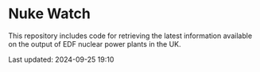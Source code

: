 # Nuke Watch

This repository includes code for retrieving the latest information available on the output of EDF nuclear power plants in the UK.

Last updated: 2024-09-25 19:10